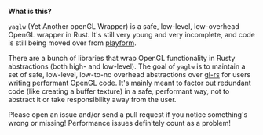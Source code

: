 **What is this?**

`yaglw` (Yet Another openGL Wrapper) is a safe, low-level, low-overhead OpenGL wrapper in Rust. It's still very young and very incomplete, and code is still being moved over from [playform](https://github.com/bfops/playform/).

There are a bunch of libraries that wrap OpenGL functionality in Rusty abstractions (both high- and low-level). The goal of `yaglw` is to maintain a set of safe, low-level, low-to-no overhead abstractions over [gl-rs](https://github.com/bjz/gl-rs) for users writing performant OpenGL code. It's mainly meant to factor out redundant code (like creating a buffer texture) in a safe, performant way, not to abstract it or take responsibility away from the user.

Please open an issue and/or send a pull request if you notice something's wrong or missing!
Performance issues definitely count as a problem!
